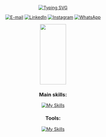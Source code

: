 <div align="center">
  
  [![Typing SVG](https://readme-typing-svg.herokuapp.com?font=Fira+Code&weight=700&size=24&pause=1000&color=000000&center=true&vCenter=true&random=false&width=435&lines=Olá%2C+Sou+Murilo+Alves;FullStack+Developer;From+Montadas+-+PB)](https://git.io/typing-svg)

  [![E-mail](https://img.shields.io/badge/-Email-242938?logo=gmail&logoColor=white&color:FFF)](mailto:luriomgdevelop@gmail.com")
  [![LinkedIn](https://img.shields.io/badge/-LinkedIn-242938?logo=linkedin&logoColor=0474b4&color:FFF)](https://www.linkedin.com/in/)
  [![Instagram](https://img.shields.io/badge/-Instagram-242938?logo=instagram&logoColor=da2e7f&color:FFF)](https://instagram.com/luriom_yt)
  [![WhatsApp](https://img.shields.io/badge/-WhatsApp-242938?logo=WhatsApp&logoColor=238636&color:FFF)](https://api.whatsapp.com/send?phone=5583986175925)

  
</div>

<div align="center">  
 <!-- <img width="49%" height="195px" src="https://github-readme-stats.vercel.app/api?username=MuriloAlvesGD&show_icons=true&count_private=true&hide_border=true&title_color=004FFF&icon_color=004FFF&text_color=c9d1d9&bg_color=0d1117" alt="Murilo Alves github stats" /> -->
  <img width="41%" height="195px" src="https://github-readme-stats.vercel.app/api/top-langs/?username=MuriloAlvesGD&layout=compact&hide_border=true&title_color=ffffff&text_color=ffffff&bg_color=0d1117" />
</div>

<div align="center">

### Main skills:
[![My Skills](https://skillicons.dev/icons?i=java,spring,postgres,js,nodejs,react,express,html,cs&theme=dark)](https://skillicons.dev)

### Tools:
[![My Skills](https://skillicons.dev/icons?i=idea,webstorm,vite,windows,linux,debian,discord&theme=dark)](https://skillicons.dev)
</div>
<!--
<p align="center">
  <img src="https://github-profile-trophy.vercel.app/?username=MuriloAlvesGD&theme=dracula&row=2&no-bg=true&column=3&margin-w=15&margin-h=15" />
</p> -->
